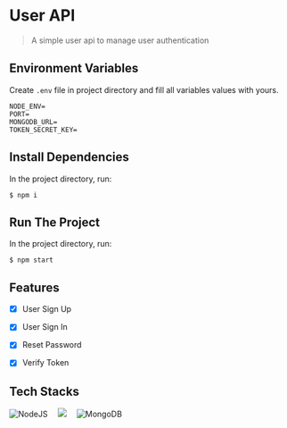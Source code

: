 # User API
> A simple user api to manage user authentication


## Environment Variables
Create `.env` file in project directory and fill all variables values with yours.
```
NODE_ENV=
PORT=
MONGODB_URL=
TOKEN_SECRET_KEY=
```
## Install Dependencies
In the project directory, run:
```
$ npm i
```
## Run The Project
In the project directory, run:
```
$ npm start
```

## Features
- [x] User Sign Up
- [x] User Sign In
- [x] Reset Password
- [x] Verify Token


## Tech Stacks
<img alt="NodeJS" src="https://img.shields.io/badge/node.js%20-%2343853D.svg?&logo=node.js&logoColor=white"/>&emsp;
<img src="https://img.shields.io/badge/express.js%20-%23404d59.svg"/>&emsp;
<img alt="MongoDB" src ="https://img.shields.io/badge/MongoDB-%234ea94b.svg?&logo=mongodb&logoColor=white"/>&emsp;
